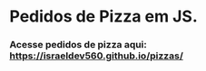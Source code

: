 <h1>Pedidos de Pizza em JS.</h1>

### Acesse pedidos de pizza aqui: https://israeldev560.github.io/pizzas/

